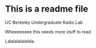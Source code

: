 This is a readme file
=======

UC Berkeley Undergraduate Radio Lab

Wheeeeeeee this needs more stuff to read

Lalalalalalalala.
